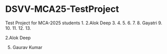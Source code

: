 # DSVV-MCA25-TestProject
Test Project for MCA-2025 students
1.
2.Alok Deep
3.
4.
5.
6.
7.
8. Gayatri
9.
10.
11.
12.
13.


2.Alok Deep


5. Gaurav Kumar


